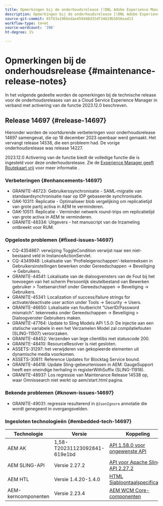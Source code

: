 ```yaml
---
title: Opmerkingen bij de onderhoudsrelease [!DNL Adobe Experience Manager] as a Cloud Service gekoppeld aan activering van de functie 2023.12.0.
description: Opmerkingen bij de onderhoudsrelease [!DNL Adobe Experience Manager] as a Cloud Service gekoppeld aan activering van de functie 2023.12.0.
source-git-commit: 65f03a1966edae459d48d35df34629b5056ead13
workflow-type: tm+mt
source-wordcount: '396'
ht-degree: 1%

---
```



# Opmerkingen bij de onderhoudsrelease {#maintenance-release-notes}

In het volgende gedeelte worden de opmerkingen bij de technische release voor de onderhoudsreleases van as a Cloud Service Experience Manager in verband met activering van de functie 2023.12.0 beschreven.

## Release 14697 {#release-14697}

Hieronder worden de voortdurende verbeteringen voor onderhoudsrelease 14697 samengevat, die op 18 december 2023 openbaar werd gemaakt. Het vervangt release 14538, die een probleem had. De vorige onderhoudsrelease was release 14227.

2023.12.0 Activering van de functie biedt de volledige functie die is ingesteld voor deze onderhoudsrelease. Zie de [Experience Manager geeft Routekaart vrij](https://experienceleague.adobe.com/docs/experience-manager-release-information/aem-release-updates/update-releases-roadmap.html) voor meer informatie .

### Verbeteringen {#enhancements-14697}

* GRANITE-46723: Gebruikerssynchronisatie - SAML-migratie van standaardsynchronisatie naar op IDP gebaseerde synchronisatie.
* OAK-10311: Replicatie - Optimaliseer blob vergelijking om replicatietijd van grote partij activa in AEM te verminderen.
* OAK-10511: Replicatie - Verminder netwerk round-trips om replicatietijd van grote activa in AEM te verminderen.
* GRANITE-48334: Uitgevers - het manuscript van de Inzameling ontbreekt voor RUM.

### Opgeloste problemen {#fixed-issues-14697}

* CQ-4354867: verwijzing ToggleCondition verwijst naar een niet-bestaand veld in InstanceActionServlet.
* CQ-4349948: Lokalisatie van &#39;Profieleigenschappen&#39;-tekenreeksen in Gebruikersinstellingen bewerken onder Gereedschappen → Beveiliging → Gebruikers.
* GRANITE-44541: Lokalisatie van de dialoogvensters van de Fout bij het toevoegen van het scherm Persoonlijk sleutelbestand van Bewerken gebruiker > Toetsenarchief onder Gereedschappen → Beveiliging → Gebruikers.
* GRANITE-45341: Localization of success/failure strings for activate/deactivate user action under Tools → Security → Users.
* GRANITE-46650: Lokalisatie van foutbericht &quot;UserID/Password mismatch&quot;. tekenreeks onder Gereedschappen → Beveiliging > Dialoogvenster Gebruikers maken.
* GRANITE-47764: Update to Sling Models API 1.5.0: De injectie aan een statische variabele in een het Verzamelen Model zal compilatiefouten (SLING-11507) veroorzaken.
* GRANITE-48452: Verzenden van lege clientlibs met statuscode 200.
* GRANITE-48410: ResourceResolver is niet gesloten.
* ASSETS-31297: het verwijderen van gekopieerde elementen uit dynamische media voorkomen.
* ASSETS-30811: Reference Updates for Blocktag Service bound.
* GRANITE-46418: Update Sling-gebeurtenissen in AEM: GaugeSupport heeft een oneindige herhaling in registerWithSuffix (SLING-11918).
* GRANITE-48937: Los regressie van Maintenance Release 14538 op, waar Omnissearch niet werkt op aem/start.html pagina.

### Bekende problemen {#known-issues-14697}

* GRANITE-49031: regressie resulterend in `@JsonIgnore` annotatie die wordt genegeerd in overgangsvelden.

### Ingesloten technologieën {#embedded-tech-14697}

| Technologie | Versie | Koppeling |
|---|---|---|
| AEM AK | 1,58-T20231123092841-619e1bd | [API 1.58.0 voor ongewenste API](https://www.javadoc.io/doc/org.apache.jackrabbit/oak-api/1.58.0/index.html) |
| AEM SLING-API | Versie 2.27.2 | [API voor Apache Sling API 2.27.2](https://www.javadoc.io/doc/org.apache.sling/org.apache.sling.api/latest/index.html) |
| AEM HTL | Versie 1.4.20-1.4.0 | [HTML Sjabloontaalspecificaties](https://github.com/adobe/htl-spec) |
| AEM-kerncomponenten | Versie 2.23.4 | [AEM WCM Core-componenten](https://github.com/adobe/aem-core-wcm-components) |
